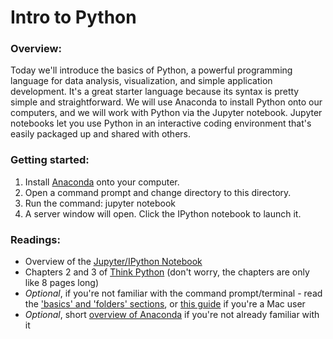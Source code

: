 # Intro to Python

### Overview:

Today we'll introduce the basics of Python, a powerful programming language for data analysis, visualization, and simple application development. It's a great 
starter language because its syntax is pretty simple and straightforward. We will use Anaconda to install Python onto our computers, and we will work with
Python via the Jupyter notebook. Jupyter notebooks let you use Python in an interactive coding environment that's easily packaged up and shared with others.

### Getting started:

1. Install [Anaconda](https://www.continuum.io/downloads) onto your computer.
2. Open a command prompt and change directory to this directory.
3. Run the command: jupyter notebook
4. A server window will open. Click the IPython notebook to launch it.

### Readings:

- Overview of the [Jupyter/IPython Notebook](https://ipython.org/ipython-doc/stable/notebook/notebook.html)
- Chapters 2 and 3 of [Think Python](http://www.greenteapress.com/thinkpython/) (don't worry, the chapters are only like 8 pages long)
- *Optional*, if you're not familiar with the command prompt/terminal - read the ['basics' and 'folders' sections](http://dosprompt.info/), or [this guide](http://guides.macrumors.com/Terminal) if you're a Mac user
- *Optional*, short [overview of Anaconda](https://store.continuum.io/static/img/Anaconda-Quickstart.pdf) if you're not already familiar with it
